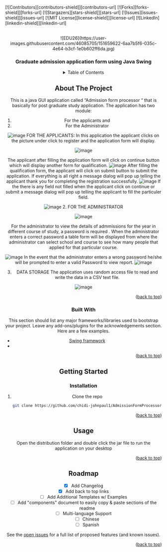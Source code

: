 <div id="top"></div>
<!--
*** Thanks for checking out the Best-README-Template. If you have a suggestion
*** that would make this better, please fork the repo and create a pull request
*** or simply open an issue with the tag "enhancement".
*** Don't forget to give the project a star!
*** Thanks again! Now go create something AMAZING! :D
-->



<!-- PROJECT SHIELDS -->
<!--
*** I'm using markdown "reference style" links for readability.
*** Reference links are enclosed in brackets [ ] instead of parentheses ( ).
*** See the bottom of this document for the declaration of the reference variables
*** for contributors-url, forks-url, etc. This is an optional, concise syntax you may use.
*** https://www.markdownguide.org/basic-syntax/#reference-style-links
-->
[![Contributors][contributors-shield]][contributors-url]
[![Forks][forks-shield]][forks-url]
[![Stargazers][stars-shield]][stars-url]
[![Issues][issues-shield]][issues-url]
[![MIT License][license-shield]][license-url]
[![LinkedIn][linkedin-shield]][linkedin-url]



<!-- PROJECT LOGO -->
<br />
<div align="center">
  ![EDU26](https://user-images.githubusercontent.com/46085705/151659622-6aa7b5f6-035c-4e64-b3cf-1e0b602ff6da.jpg)
  </a>

  <h3 align="center">Graduate admission application form using Java Swing </h3>


<!-- TABLE OF CONTENTS -->
<details>
  <summary>Table of Contents</summary>
  <ol>
    <li>
      <a href="#about-the-project">About The Project</a>
      <ul>
        <li><a href="#built-with">Built With</a></li>
      </ul>
    </li>
    <li>
      <a href="#getting-started">Getting Started</a>
      <ul>
        <li><a href="#prerequisites">Prerequisites</a></li>
        <li><a href="#installation">Installation</a></li>
      </ul>
    </li>
    <li><a href="#usage">Usage</a></li>
    <li><a href="#roadmap">Roadmap</a></li>
    <li><a href="#contributing">Contributing</a></li>
    <li><a href="#license">License</a></li>
    <li><a href="#contact">Contact</a></li>
    <li><a href="#acknowledgments">Acknowledgments</a></li>
  </ol>
</details>



<!-- ABOUT THE PROJECT -->
## About The Project
This is a java GUI application called “Admission form processor “ that is basically for post graduate study  application.
The application has two module:
 1. For  the applicants and
 2. For the Administrator

![image](https://user-images.githubusercontent.com/46085705/151659047-ffa62f81-a47d-4a36-b1c0-6f4ff3f6aa1d.png)
FOR THE APPLICANTS:
In this application the applicant clicks on the picture under click to register  and the application form will display.

![image](https://user-images.githubusercontent.com/46085705/151659263-93b147f2-fc90-4369-a629-d322ab180a69.png)

 The applicant after filling the application form will click on continue button which will display another form for qualification. 
 ![image](https://user-images.githubusercontent.com/46085705/151659290-447c388e-d1d3-476b-92ae-db8d8761d6cc.png)
After filling the qualification form, the applicant will click on submit button to submit the application. 
If everything  is all right a message dialog will pop up telling the applicant  thank you for completing the registration successfully. 
![image](https://user-images.githubusercontent.com/46085705/151659299-95b5d9fd-b56e-4206-8e4a-b56776aa0712.png)
If the there is any field not filled   when the applicant click on continue or submit a message dialog will pop up telling the applicant to fill the particuler field.

![image](https://user-images.githubusercontent.com/46085705/151659310-a9a223b1-aff0-4bee-b9b5-137b719ca84a.png)
2. FOR THE ADMINISTRATOR

![image](https://user-images.githubusercontent.com/46085705/151659333-f119c530-4744-475f-ae0d-1f8bfb5c0326.png)

For the administrator to view the details of admmissions for the year  in  different  course of study, a password is required . 
When  the administrator enters a correct password a table form will be displayed from where the administrator can select school and course to see how many people that applied for that particular course.

![image](https://user-images.githubusercontent.com/46085705/151659367-424c04c7-7381-43a2-8f4e-a5702284c34c.png)
In the event that the administrator enters a wrong password he/she  will be prompted to enter a valid 
Password to view report.
![image](https://user-images.githubusercontent.com/46085705/151659381-2f8ce371-7150-4839-83c9-ff78d2c56598.png)

3. DATA STORAGE
The application uses random access file to read and write the data in a CSV text file.

![image](https://user-images.githubusercontent.com/46085705/151659404-b069a938-efe1-44e6-a867-19e8528e445f.png)




<p align="right">(<a href="#top">back to top</a>)</p>



### Built With

This section should list any major frameworks/libraries used to bootstrap your project. Leave any add-ons/plugins for the acknowledgements section. Here are a few examples.

* [Swing framework](https://nextjs.org/)
*

<p align="right">(<a href="#top">back to top</a>)</p>



<!-- GETTING STARTED -->
## Getting Started


### Installation

1. Clone the repo
   ```sh
   git clone https://github.com/chidi-johnpaul1/AdmissionFormProcessor.git
   ```

<p align="right">(<a href="#top">back to top</a>)</p>



<!-- USAGE EXAMPLES -->
## Usage
Open the distribution folder and double click the jar file to run the application on your desktop

<p align="right">(<a href="#top">back to top</a>)</p>

<!-- ROADMAP -->
## Roadmap

- [x] Add Changelog
- [x] Add back to top links
- [ ] Add Additional Templates w/ Examples
- [ ] Add "components" document to easily copy & paste sections of the readme
- [ ] Multi-language Support
    - [ ] Chinese
    - [ ] Spanish

See the [open issues](https://github.com/othneildrew/Best-README-Template/issues) for a full list of proposed features (and known issues).

<p align="right">(<a href="#top">back to top</a>)</p>


